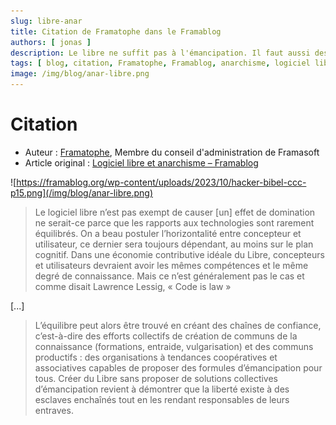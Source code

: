 ```yaml
---
slug: libre-anar
title: Citation de Framatophe dans le Framablog
authors: [ jonas ]
description: Le libre ne suffit pas à l'émancipation. Il faut aussi des chaînes de confiance et des communs productifs.
tags: [ blog, citation, Framatophe, Framablog, anarchisme, logiciel libre, domination, emancipation, communs, coopérative ]
image: /img/blog/anar-libre.png
---
```


# Citation

- Auteur : [Framatophe](https://framablog.org/author/framatophe/), Membre du conseil d'administration de Framasoft
- Article original : [Logiciel libre et anarchisme – Framablog](https://framablog.org/2023/10/09/logiciel-libre-et-anarchisme/)

![https://framablog.org/wp-content/uploads/2023/10/hacker-bibel-ccc-p15.png](/img/blog/anar-libre.png)

> Le logiciel libre n’est pas exempt de causer [un] effet de domination ne serait-ce parce que les rapports aux
> technologies sont rarement équilibrés. On a beau postuler l’horizontalité entre concepteur et utilisateur, ce dernier
> sera toujours dépendant, au moins sur le plan cognitif. Dans une économie contributive idéale du Libre, concepteurs et
> utilisateurs devraient avoir les mêmes compétences et le même degré de connaissance. Mais ce n’est généralement pas le
> cas et comme disait Lawrence Lessig, « Code is law »

[...]

> L’équilibre peut alors être trouvé en créant des chaînes de confiance, c’est-à-dire des efforts collectifs de création
> de communs de la connaissance (formations, entraide, vulgarisation) et des communs productifs : des organisations à
> tendances coopératives et associatives capables de proposer des formules d’émancipation pour tous. Créer du Libre sans
> proposer de solutions collectives d’émancipation revient à démontrer que la liberté existe à des esclaves enchaînés tout
> en les rendant responsables de leurs entraves.
